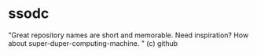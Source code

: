 # ssodc
"Great repository names are short and memorable. Need inspiration? How about super-duper-computing-machine. " (c) github
